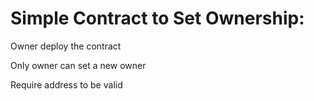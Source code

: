 #    Simple Contract to Set Ownership:

Owner deploy the contract

Only owner can set a new owner

Require address to be valid
